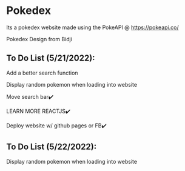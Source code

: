 # Pokedex
Its a pokedex website made using the PokeAPI @ https://pokeapi.co/

Pokedex Design from Bidji

## To Do List (5/21/2022):
Add a better search function

Display random pokemon when loading into website 

Move search bar✔️

LEARN MORE REACTJS✔️

Deploy website w/ github pages or FB✔️

## To Do List (5/22/2022):
Display random pokemon when loading into website 
